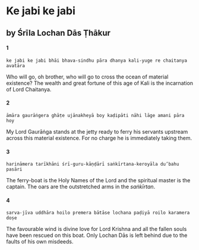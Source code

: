 # Ke jabi ke jabi

## by Śrīla Lochan Dās Ṭhākur

#### 1

    ke jabi ke jabi bhāi bhava-sindhu pāra dhanya kali-yuge re chaitanya avatāra

Who will go, oh brother, who will go to cross the ocean of material existence? The wealth and great fortune of this age of Kali is the incarnation of Lord Chaitanya.

#### 2

    āmāra gaurāṅgera ghāṭe ujānakheyā boy kaḍipāti nāhi lāge amani pāra hoy

My Lord Gaurāṅga stands at the jetty ready to ferry his servants upstream across this material existence. For no charge he is immediately taking them.

#### 3

    harināmera tarīkhāni śrī-guru-kāṇḍārī saṅkīrtana-keroyāla du’bahu pasāri

The ferry-boat is the Holy Names of the Lord and the spiritual master is the captain. The oars are the outstretched arms in the *saṅkīrtan*.

#### 4

    sarva-jīva uddhāra hoilo premera bātāse lochana paḍiyā roilo karamera doṣe

The favourable wind is divine love for Lord Krishna and all the fallen souls have been rescued on this boat. Only Lochan Dās is left behind due to the faults of his own misdeeds.

